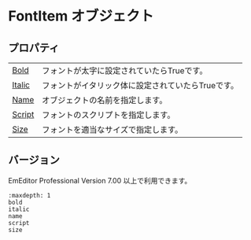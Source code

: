 # FontItem オブジェクト

## プロパティ

|     |     |
| --- | --- |
| [Bold](bold) | フォントが太字に設定されていたらTrueです。 |
| [Italic](italic) | フォントがイタリック体に設定されていたらTrueです。 |
| [Name](name) | オブジェクトの名前を指定します。 |
| [Script](script) | フォントのスクリプトを指定します。 |
| [Size](size) | フォントを適当なサイズで指定します。 |

## バージョン

EmEditor Professional Version 7.00 以上で利用できます。


```{toctree}
:maxdepth: 1
bold
italic
name
script
size
```
